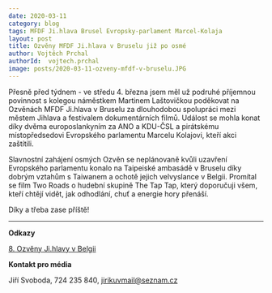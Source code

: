 ```yaml
---
date: 2020-03-11
category: blog
tags: MFDF Ji.hlava Brusel Evropsky-parlament Marcel-Kolaja 
layout: post
title: Ozvěny MFDF Ji.hlava v Bruselu již po osmé
author: Vojtěch Prchal
authorId:  vojtech.prchal
image: posts/2020-03-11-ozveny-mfdf-v-bruselu.JPG
---
```


Přesně před týdnem - ve středu 4. března jsem měl už podruhé příjemnou povinnost s kolegou náměstkem Martinem Laštovičkou poděkovat na Ozvěnách MFDF Ji.hlava v Bruselu za dlouhodobou spolupráci mezi městem Jihlava a festivalem dokumentárních filmů. Událost se mohla konat díky dvěma europoslankyním za ANO a KDU-ČSL a pirátskému místopředsedovi Evropského parlamentu Marcelu Kolajovi, kteří akci zaštítili.

Slavnostní zahájení osmých Ozvěn se neplánovaně kvůli uzavření Evropského parlamentu konalo na Taipeiské ambasádě v Bruselu díky dobrým vztahům s Taiwanem a ochotě jejich velvyslance v Belgii. Promítal se film Two Roads o hudební skupině The Tap Tap, který doporučuji všem, kteří chtějí vidět, jak odhodlání, chuť a energie hory přenáší. 

Díky a třeba zase příště!

---

**Odkazy**

[8. Ozvěny Ji.hlavy v Belgii](https://www.ji-hlava.cz/belgium)

**Kontakt pro média**

Jiří Svoboda, 724 235 840, <jirikuvmail@seznam.cz>
